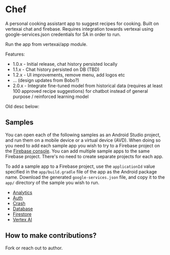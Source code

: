 # Chef

A personal cooking assistant app to suggest recipes for cooking. Built on vertexai chat and
firebase. Requires integration towards
vertexai using google-services.json credentials for SA in order to run.

Run the app from vertexai/app module.

Features:

- 1.0.x - Initial release, chat history persisted locally
- 1.1.x - Chat history persisted on DB (TBD)
- 1.2.x - UI improvements, remove menu, add logos etc
- ... (design updates from Bobo?)
- 2.0.x - Integrate fine-tuned model from historical data (requires at least 100 approved recipe
  suggestions) for chatbot instead of general purpose / reinforced learning model

Old desc below:

## Samples

You can open each of the following samples as an Android Studio project, and run
them on a mobile device or a virtual device (AVD). When doing so you need to
add each sample app you wish to try to a Firebase project on the [Firebase
console](https://console.firebase.google.com). You can add multiple sample apps
to the same Firebase project. There's no need to create separate projects for
each app.

To add a sample app to a Firebase project, use the `applicationId` value specified
in the `app/build.gradle` file of the app as the Android package name. Download
the generated `google-services.json` file, and copy it to the `app/` directory of
the sample you wish to run.

- [Analytics](analytics/README.md)
- [Auth](auth/README.md)
- [Crash](crash/README.md)
- [Database](database/README.md)
- [Firestore](firestore/README.md)
- [Vertex AI](vertexai/README.md)

## How to make contributions?

Fork or reach out to author.
